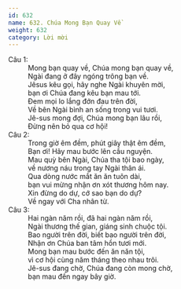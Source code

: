 ```yaml
---
id: 632
name: 632. Chúa Mong Bạn Quay Về
weight: 632
category: Lời mời
---
```

<dl><dt>Câu 1:</dt><dd data-verse="1">Mong bạn quay về, Chúa mong bạn quay về, <br/>Ngài đang ở đây ngóng trông bạn về. <br/>Jêsus kêu gọi, hãy nghe Ngài khuyên mời, <br/>bạn ơi Chúa đang kêu bạn mau tới. <br/>Ðem mọi lo lắng đớn đau trên đời, <br/>Về bên Ngài bình an sống trong vui tươi. <br/>Jê-sus mong đợi, Chúa mong bạn lâu rồi, <br/>Ðừng nên bỏ qua cơ hội! </dd><dt>Câu 2:</dt><dd data-verse="2">Trong giờ êm đềm, phút giây thật êm đềm, <br/>Bạn ơi! Hãy mau bước lên cầu nguyện. <br/>Mau quỳ bên Ngài, Chúa tha tội bao ngày, <br/>về nương náu trong tay Ngài thân ái. <br/>Qua dòng nước mắt ăn ăn tuôn dài, <br/>bạn vui mừng nhận ơn xót thương hôm nay. <br/>Xin đừng do dự, cớ sao bạn do dự? <br/>Về ngay với Cha nhân từ. </dd><dt>Câu 3:</dt><dd data-verse="3">Hai ngàn năm rồi, đã hai ngàn năm rồi, <br/>Ngài thương thế gian, giáng sinh chuộc tội. <br/>Bao người trên đời, biết bao người trên đời, <br/>Nhận ơn Chúa ban tâm hồn tươi mới. <br/>Mong bạn mau bước đến ăn năn tội, <br/>vì cơ hội cùng năm tháng theo nhau trôi. <br/>Jê-sus đang chờ, Chúa đang còn mong chờ, <br/>bạn mau đến ngay bây giờ. </dd></dl>
